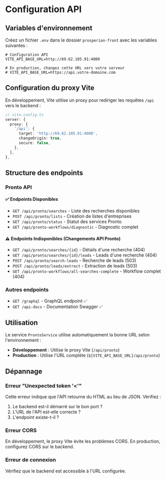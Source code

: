 # Configuration API

## Variables d'environnement

Créez un fichier `.env` dans le dossier `prosperian-front` avec les variables suivantes :

```env
# Configuration API
VITE_API_BASE_URL=http://69.62.105.91:4000

# En production, changez cette URL vers votre serveur
# VITE_API_BASE_URL=https://api.votre-domaine.com
```

## Configuration du proxy Vite

En développement, Vite utilise un proxy pour rediriger les requêtes `/api` vers le backend :

```typescript
// vite.config.ts
server: {
  proxy: {
    '/api': {
      target: 'http://69.62.105.91:4000',
      changeOrigin: true,
      secure: false,
    },
  },
},
```

## Structure des endpoints

### Pronto API

#### ✅ Endpoints Disponibles
- `GET /api/pronto/searches` - Liste des recherches disponibles
- `POST /api/pronto/lists` - Création de listes d'entreprises
- `GET /api/pronto/status` - Statut des services Pronto
- `GET /api/pronto-workflows/diagnostic` - Diagnostic complet

#### ⚠️ Endpoints Indisponibles (Changements API Pronto)
- `GET /api/pronto/searches/{id}` - Détails d'une recherche (404)
- `GET /api/pronto/searches/{id}/leads` - Leads d'une recherche (404)
- `POST /api/pronto/search-leads` - Recherche de leads (503)
- `POST /api/pronto/leads/extract` - Extraction de leads (503)
- `GET /api/pronto-workflows/all-searches-complete` - Workflow complet (404)

### Autres endpoints
- `GET /graphql` - GraphQL endpoint ✅
- `GET /api-docs` - Documentation Swagger ✅

## Utilisation

Le service `ProntoService` utilise automatiquement la bonne URL selon l'environnement :

- **Développement** : Utilise le proxy Vite (`/api/pronto`)
- **Production** : Utilise l'URL complète (`${VITE_API_BASE_URL}/api/pronto`)

## Dépannage

### Erreur "Unexpected token '<'"
Cette erreur indique que l'API retourne du HTML au lieu de JSON. Vérifiez :
1. Le backend est-il démarré sur le bon port ?
2. L'URL de l'API est-elle correcte ?
3. L'endpoint existe-t-il ?

### Erreur CORS
En développement, le proxy Vite évite les problèmes CORS. En production, configurez CORS sur le backend.

### Erreur de connexion
Vérifiez que le backend est accessible à l'URL configurée. 